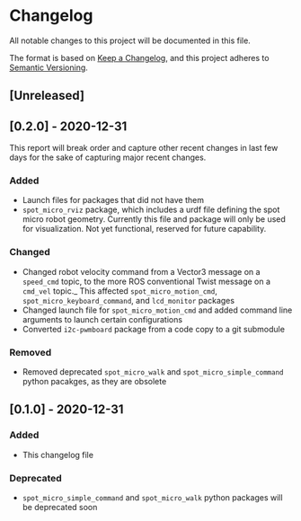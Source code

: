 # Changelog

All notable changes to this project will be documented in this file.

The format is based on [Keep a Changelog](https://keepachangelog.com/en/1.0.0/),
and this project adheres to [Semantic Versioning](https://semver.org/spec/v2.0.0.html).

## [Unreleased]

## [0.2.0] - 2020-12-31
This report will break order and capture other recent changes in last few days for the sake of capturing major recent changes.

### Added
- Launch files for packages that did not have them
- `spot_micro_rviz` package, which includes a urdf file defining the spot micro robot geometry. Currently this file and package will only be used for visualization. Not yet functional, reserved for future capability. 

### Changed
- Changed robot velocity command from a Vector3 message on a `speed_cmd` topic, to the more ROS conventional Twist message on a `cmd_vel` topic._ This affected `spot_micro_motion_cmd`, `spot_micro_keyboard_command`, and `lcd_monitor` packages
- Changed launch file for `spot_micro_motion_cmd` and added command line arguments to launch certain configurations
- Converted `i2c-pwmboard` package from a code copy to a git submodule

### Removed
- Removed deprecated `spot_micro_walk` and `spot_micro_simple_command` python pacakges, as they are obsolete

## [0.1.0] - 2020-12-31

### Added
- This changelog file

### Deprecated
- `spot_micro_simple_command` and `spot_micro_walk` python packages will be deprecated soon
